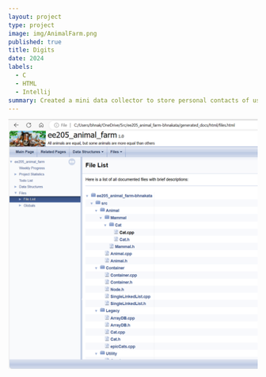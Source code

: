 ```yaml
---
layout: project
type: project
image: img/AnimalFarm.png
published: true
title: Digits
date: 2024
labels:
  - C
  - HTML
  - Intellij
summary: Created a mini data collector to store personal contacts of user.
---
```

<img class="img-fluid" src="../img/AnimalFarm.png">
